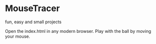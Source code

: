 # MouseTracer
fun, easy and small projects

Open the index.html in any modern browser.
Play with the ball by moving your mouse.

